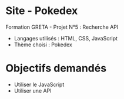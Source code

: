 # Site - Pokedex
Formation GRETA - Projet N°5 : Recherche API 
* Langages utilisés :  HTML, CSS, JavaScript
* Thème choisi : Pokedex

# Objectifs demandés
* Utiliser le JavaScript
* Utiliser une API

